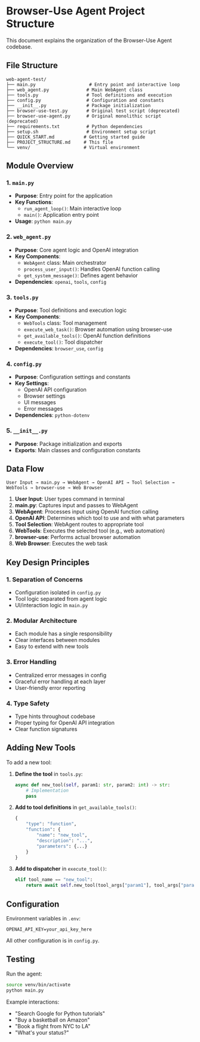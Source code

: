 # Browser-Use Agent Project Structure

This document explains the organization of the Browser-Use Agent codebase.

## File Structure

```
web-agent-test/
├── main.py                    # Entry point and interactive loop
├── web_agent.py              # Main WebAgent class
├── tools.py                  # Tool definitions and execution
├── config.py                 # Configuration and constants
├── __init__.py               # Package initialization
├── browser-use-test.py       # Original test script (deprecated)
├── browser-use-agent.py      # Original monolithic script (deprecated)
├── requirements.txt          # Python dependencies
├── setup.sh                  # Environment setup script
├── QUICK_START.md           # Getting started guide
├── PROJECT_STRUCTURE.md     # This file
└── venv/                    # Virtual environment
```

## Module Overview

### 1. `main.py`
- **Purpose**: Entry point for the application
- **Key Functions**:
  - `run_agent_loop()`: Main interactive loop
  - `main()`: Application entry point
- **Usage**: `python main.py`

### 2. `web_agent.py`
- **Purpose**: Core agent logic and OpenAI integration
- **Key Components**:
  - `WebAgent` class: Main orchestrator
  - `process_user_input()`: Handles OpenAI function calling
  - `get_system_message()`: Defines agent behavior
- **Dependencies**: `openai`, `tools`, `config`

### 3. `tools.py`
- **Purpose**: Tool definitions and execution logic
- **Key Components**:
  - `WebTools` class: Tool management
  - `execute_web_task()`: Browser automation using browser-use
  - `get_available_tools()`: OpenAI function definitions
  - `execute_tool()`: Tool dispatcher
- **Dependencies**: `browser_use`, `config`

### 4. `config.py`
- **Purpose**: Configuration settings and constants
- **Key Settings**:
  - OpenAI API configuration
  - Browser settings
  - UI messages
  - Error messages
- **Dependencies**: `python-dotenv`

### 5. `__init__.py`
- **Purpose**: Package initialization and exports
- **Exports**: Main classes and configuration constants

## Data Flow

```
User Input → main.py → WebAgent → OpenAI API → Tool Selection → WebTools → browser-use → Web Browser
```

1. **User Input**: User types command in terminal
2. **main.py**: Captures input and passes to WebAgent
3. **WebAgent**: Processes input using OpenAI function calling
4. **OpenAI API**: Determines which tool to use and with what parameters
5. **Tool Selection**: WebAgent routes to appropriate tool
6. **WebTools**: Executes the selected tool (e.g., web automation)
7. **browser-use**: Performs actual browser automation
8. **Web Browser**: Executes the web task

## Key Design Principles

### 1. **Separation of Concerns**
- Configuration isolated in `config.py`
- Tool logic separated from agent logic
- UI/interaction logic in `main.py`

### 2. **Modular Architecture**
- Each module has a single responsibility
- Clear interfaces between modules
- Easy to extend with new tools

### 3. **Error Handling**
- Centralized error messages in config
- Graceful error handling at each layer
- User-friendly error reporting

### 4. **Type Safety**
- Type hints throughout codebase
- Proper typing for OpenAI API integration
- Clear function signatures

## Adding New Tools

To add a new tool:

1. **Define the tool** in `tools.py`:
   ```python
   async def new_tool(self, param1: str, param2: int) -> str:
       # Implementation
       pass
   ```

2. **Add to tool definitions** in `get_available_tools()`:
   ```python
   {
       "type": "function",
       "function": {
           "name": "new_tool",
           "description": "...",
           "parameters": {...}
       }
   }
   ```

3. **Add to dispatcher** in `execute_tool()`:
   ```python
   elif tool_name == "new_tool":
       return await self.new_tool(tool_args["param1"], tool_args["param2"])
   ```

## Configuration

Environment variables in `.env`:
```
OPENAI_API_KEY=your_api_key_here
```

All other configuration is in `config.py`.

## Testing

Run the agent:
```bash
source venv/bin/activate
python main.py
```

Example interactions:
- "Search Google for Python tutorials"
- "Buy a basketball on Amazon"
- "Book a flight from NYC to LA"
- "What's your status?" 
